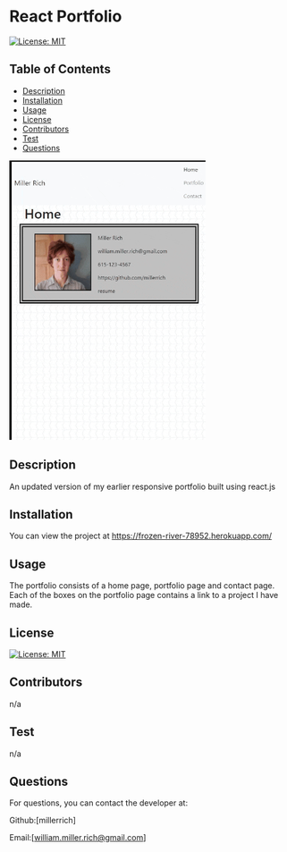 # React Portfolio

[![License: MIT](https://img.shields.io/badge/License-MIT-yellow.svg)](https://opensource.org/licenses/MIT)


## Table of Contents
* [Description](#description)
* [Installation](#installation)
* [Usage](#usage)
* [License](#license)
* [Contributors](#contributors)
* [Test](#test)
* [Questions](#questions)

![](gif/portfolio-gif.gif)

## Description
An updated version of my earlier responsive portfolio built using react.js

## Installation 
You can view the project at https://frozen-river-78952.herokuapp.com/

## Usage 
The portfolio consists of a home page, portfolio page and contact page. Each of the boxes on the portfolio page contains a link to a project I have made.

## License
[![License: MIT](https://img.shields.io/badge/License-MIT-yellow.svg)](https://opensource.org/licenses/MIT)

## Contributors
n/a

## Test
n/a

## Questions
For questions, you can contact the developer at:

Github:[millerrich]

Email:[william.miller.rich@gmail.com]